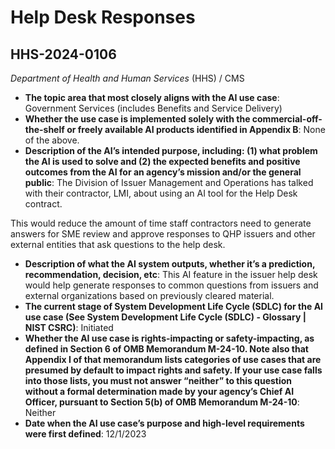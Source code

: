 # Help Desk Responses
## HHS-2024-0106
_Department of Health and Human Services_ (HHS) / CMS


+ **The topic area that most closely aligns with the AI use case**: Government Services (includes Benefits and Service Delivery)
+ **Whether the use case is implemented solely with the commercial-off-the-shelf or freely available AI products identified in Appendix B**: None of the above.
+ **Description of the AI’s intended purpose, including: (1) what problem the AI is used to solve and (2) the expected benefits and positive outcomes from the AI for an agency’s mission and/or the general public**: The Division of Issuer Management and Operations has talked with their contractor, LMI, about using an AI tool for the Help Desk contract.

This would reduce the amount of time staff contractors need to generate answers for SME review and approve responses to QHP issuers and other external entities that ask questions to the help desk.
+ **Description of what the AI system outputs, whether it’s a prediction, recommendation, decision, etc**: This AI feature in the issuer help desk would help generate responses to common questions from issuers and external organizations based on previously cleared material.
+ **The current stage of System Development Life Cycle (SDLC) for the AI use case (See System Development Life Cycle (SDLC) - Glossary | NIST CSRC)**: Initiated
+ **Whether the AI use case is rights-impacting or safety-impacting, as defined in Section 6 of OMB Memorandum M-24-10. Note also that Appendix I of that memorandum lists categories of use cases that are presumed by default to impact rights and safety. If your use case falls into those lists, you must not answer “neither” to this question without a formal determination made by your agency’s Chief AI Officer, pursuant to Section 5(b) of OMB Memorandum M-24-10**: Neither
+ **Date when the AI use case’s purpose and high-level requirements were first defined**: 12/1/2023